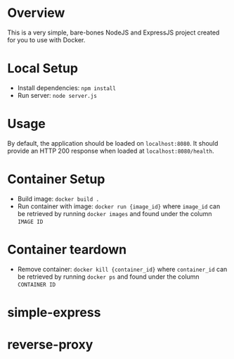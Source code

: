 # Overview
This is a very simple, bare-bones NodeJS and ExpressJS project created for you to use with Docker.

# Local Setup
* Install dependencies: `npm install`
* Run server: `node server.js`

# Usage
By default, the application should be loaded on `localhost:8080`. It should provide an HTTP 200 response when loaded at `localhost:8080/health`.

# Container Setup
* Build image: `docker build .`
* Run container with image: `docker run {image_id}` where `image_id` can be retrieved by running `docker images` and found under the column `IMAGE ID`

# Container teardown
* Remove container: `docker kill {container_id}` where `container_id` can be retrieved by running `docker ps` and found under the column `CONTAINER ID`
# simple-express
# reverse-proxy
